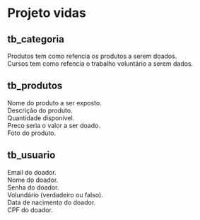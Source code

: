 # Projeto vidas

## tb_categoria 
Produtos tem como refencia os produtos a serem doados. <br>
Cursos tem como refencia o trabalho voluntário a serem dados. <br>

## tb_produtos
Nome do produto a ser exposto.<br>
Descrição do produto.<br>
Quantidade disponivel.<br>
Preco seria o valor a ser doado.<br>
Foto do produto.

## tb_usuario
Email do doador.<br>
Nome do doador.<br>
Senha do doador.<br>
Volundário (verdadeiro ou falso).<br>
Data de nacimento do doador.<br>
CPF do doador.<br>
